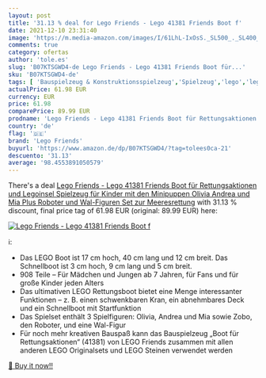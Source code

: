 ```yaml
---
layout: post
title: '31.13 % deal for Lego Friends - Lego 41381 Friends Boot f'
date: 2021-12-10 23:31:40
image: 'https://m.media-amazon.com/images/I/61LhL-IxOsS._SL500_._SL400_.jpg'
comments: true
category: ofertas
author: 'tole.es'
slug: 'B07KTSGWD4-de Lego Friends - Lego 41381 Friends Boot für...'
sku: 'B07KTSGWD4-de'
tags: [ 'Bauspielzeug & Konstruktionsspielzeug','Spielzeug','lego','lego friends', ]
actualPrice: 61.98 EUR
currency: EUR
price: 61.98
comparePrice: 89.99 EUR
prodname: 'Lego Friends - Lego 41381 Friends Boot für Rettungsaktionen und Legoinsel  Spielzeug für Kinder mit den Minipuppen Olivia  Andrea und Mia  Plus Roboter und Wal-Figuren  Set zur Meeresrettung'
country: 'de'
flag: '🇩🇪'
brand: 'Lego Friends'
buyurl: 'https://www.amazon.de/dp/B07KTSGWD4/?tag=tolees0ca-21'
descuento: '31.13'
average: '98.4553891050579'
---
```


There's a deal [Lego Friends - Lego 41381 Friends Boot für Rettungsaktionen und Legoinsel  Spielzeug für Kinder mit den Minipuppen Olivia  Andrea und Mia  Plus Roboter und Wal-Figuren  Set zur Meeresrettung](https://www.amazon.de/dp/B07KTSGWD4/?tag=tolees0ca-21)  with  31.13 % discount, final price tag of  61.98 EUR (original: 89.99 EUR) here:

[![Lego Friends - Lego 41381 Friends Boot f](https://m.media-amazon.com/images/I/61LhL-IxOsS._SL500_._SL400_.jpg)](https://www.amazon.de/dp/B07KTSGWD4/?tag=tolees0ca-21)

ℹ️:

- Das LEGO Boot ist 17 cm hoch, 40 cm lang und 12 cm breit. Das Schnellboot ist 3 cm hoch, 9 cm lang und 5 cm breit.
- 908 Teile – Für Mädchen und Jungen ab 7 Jahren, für Fans und für große Kinder jeden Alters
- Das ultimativen LEGO Rettungsboot bietet eine Menge interessanter Funktionen – z. B. einen schwenkbaren Kran, ein abnehmbares Deck und ein Schnellboot mit Startfunktion
- Das Spielset enthält 3 Spielfiguren: Olivia, Andrea und Mia sowie Zobo, den Roboter, und eine Wal-Figur
- Für noch mehr kreativen Bauspaß kann das Bauspielzeug „Boot für Rettungsaktionen“ (41381) von LEGO Friends zusammen mit allen anderen LEGO Originalsets und LEGO Steinen verwendet werden

[🛒 Buy it now!!](https://www.amazon.de/dp/B07KTSGWD4/?tag=tolees0ca-21)
